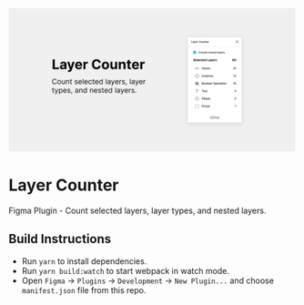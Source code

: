 ![Layer Counter Cover](./CoverArt.png)

# Layer Counter
Figma Plugin - Count selected layers, layer types, and nested layers.

## Build Instructions
* Run `yarn` to install dependencies.
* Run `yarn build:watch` to start webpack in watch mode.
* Open `Figma` -> `Plugins` -> `Development` -> `New Plugin...` and choose `manifest.json` file from this repo.
